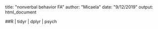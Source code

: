 
title: "nonverbal behavior FA"
author: "Micaela"
date: "9/12/2019"
output: html_document


##R | tidyr | dplyr | psych 
